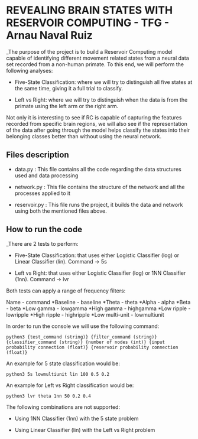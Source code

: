# REVEALING BRAIN STATES WITH RESERVOIR COMPUTING - TFG - Arnau Naval Ruiz

_The purpose of the project is to build a Reservoir Computing model capable of identifying different movement related states from a neural data set recorded from a non-human primate. To this end, we will perform the following analyses:

*	Five-State Classification: where we will try to distinguish all five states at the same time, giving it a full trial to classify.

*	Left vs Right: where we will try to distinguish when the data is from the primate using the left arm or the right arm.

Not only it is interesting to see if RC is capable of capturing the features recorded from specific brain regions, we will also see if the representation of the data after going through the model helps classify the states into their belonging classes better than without using the neural network.


## Files description

* data.py : This file contains all the code regarding the data structures used and data processing

* network.py : This file contains the structure of the network and all the processes applied to it

* reservoir.py : This file runs the project, it builds the data and network using both the mentioned files above.

## How to run the code

_There are 2 tests to perform:

* Five-State Classification: that uses either Logistic Classifier (log) or Linear Classifier (lin). Command -> 5s

* Left vs Right: that uses either Logistic Classifier (log) or 1NN Classifier (1nn). Command -> lvr

Both tests can apply a range of frequency filters:

Name - command
*Baseline - baseline
*Theta - theta
*Alpha - alpha
*Beta - beta
*Low gamma - lowgamma
*High gamma - highgamma
*Low ripple - lowripple
*High ripple - highripple
*Low multi-unit - lowmultiunit

In order to run the console we will use the following command: 

```
python3 {test_command (string)} {filter_command (string)} {classifier_command (string)} {number of nodes (int)} {input probability connection (float)} {reservoir probability connection (float)}
```

An example for 5 state classification would be:
```
python3 5s lowmultiunit lin 100 0.5 0.2
```

An example for Left vs Right classification would be: 

```
python3 lvr theta 1nn 50 0.2 0.4
```

The following combinations are not supported:

* Using 1NN Classifier (1nn) with the 5 state problem

* Using Linear Classifier (lin) with the Left vs Right problem
